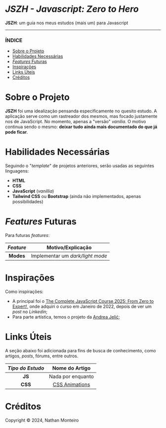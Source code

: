 # *JSZH - Javascript: Zero to Hero*
**JSZH**: um guia nos meus estudos (mais um) para Javascript

---

### ÍNDICE

* [Sobre o Projeto](#about)
* [Habilidades Necessárias](#abilities)
* [*Features* Futuras](#fut-feats)
* [Inspirações](#inspirations)
* [Links Úteis](#links)
* [Créditos](#credits)


<h1 id="about">Sobre o Projeto</h1>

**JSZH** foi uma idealização pensanda especificamente no quesito estudo. A aplicação serve como um rastreador dos mesmos, mas focado justamente nos de JavaScript. No momento, apenas a "versão" _vanilia_. O motivo continua sendo o mesmo: **deixar tudo ainda mais documentado do que já pode ficar**.


<h1 id="abilities"> Habilidades Necessárias </h1>

Seguindo o "*template*" de projetos anteriores, serão usadas as seguintes linguagens:

- **HTML**
- **CSS**
- **JavaScript** (*vanillia*)
- **Tailwind CSS** ou **Bootstrap** (ainda não implementados, apenas possibilidades)


<!--
<h1 id="fut-corr"> Correções Futuras </h1>

Para futuras correções:

Correção | Motivo
:---------: | :------:
**Modals** | O conteúdo adicionado diariamente **não** está sendo mostrado na tela. Procurar o _bug_ depois
**Explorar** | O botão inicial que facilita a exploração do usurário na aplicação, ao clicar, está sendo direcionado para o _footer_. Procurar o porquê disso
-->

<h1 id="fut-feats"> <em>Features</em> Futuras </h1>

Para futuras <em>features</em>:

*Feature* | Motivo/Explicação
:---------: | :------:
**Modes** | Implementar um _dark/light mode_


<h1 id="inspirations"> Inspirações </h1>

Como inspirações:
- A principal foi o <a href="https://www.udemy.com/course/the-complete-javascript-course/?couponCode=ST22MT240325G3">The Complete JavaScript Course 2025: From Zero to Expert!</a>, onde adquiri o curso em Janeiro de 2022, depois de ver um _post_ no _Linkedin_;
- Para parte artística, temos o projeto da <a href="https://dribbble.com/shots/21648496-Furniture-E-commerce-Exploration">Andrea Jelić</a>;

<h1 id="links"> Links Úteis </h1>

A seção abaixo foi adicionada para fins de busca de conhecimento, como artigos, _posts_, fórums, entre outros.

*Tipo do Estudo* | Nome do Artigo
:---------: | :------:
**JS** | Nada por enquanto
**CSS** | <a href="https://www.w3schools.com/css/css3_animations.asp">CSS Animations</a>

<h1 id="credits"> Créditos </h1>

Copyright © 2024, Nathan Monteiro
